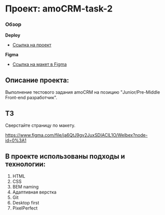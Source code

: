 # Проект: amoCRM-task-2

### Обзор

**Deploy**

* [Ссылка на проект](https://msilkov.github.io/amoCRM-task-2/)

**Figma**

* [Ссылка на макет в Figma](https://www.figma.com/file/ja6QtJ9gv2JuxSDIAClL1O/Welbex?node-id=0%3A1)


## Описание проекта:

Выполнение тестового задания amoCRM на позицию "Junior/Pre-Middle Front-end разработчик".

## ТЗ

Сверстайте страницу по макету.

https://www.figma.com/file/ja6QtJ9gv2JuxSDIAClL1O/Welbex?node-id=0%3A1

## В проекте использованы подходы и технологии:
1. HTML
2. CSS
3. BEM naming
4. Адаптивная верстка
5. Git 
6. Desktop first
7. PixelPerfect